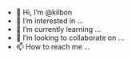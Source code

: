 - 👋 Hi, I’m @kilbon
- 👀 I’m interested in ...
- 🌱 I’m currently learning ...
- 💞️ I’m looking to collaborate on ...
- 📫 How to reach me ...

<!---
kilbon/kilbon is a ✨ special ✨ repository because its `README.md` (this file) appears on your GitHub profile.
You can click the Preview link to take a look at your changes.
--->
